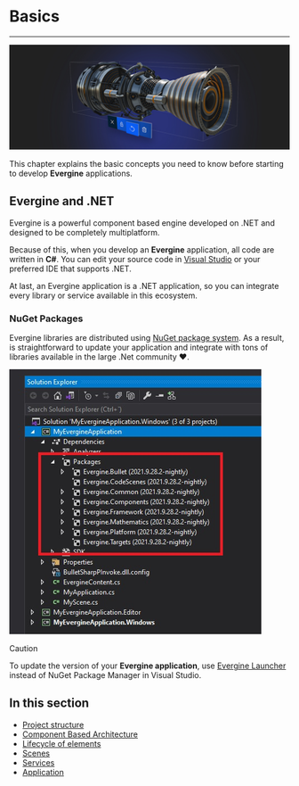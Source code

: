 # Basics

---
![Basics](images/basics.png)

This chapter explains the basic concepts you need to know before starting to develop **Evergine** applications.


## Evergine and .NET

Evergine is a powerful component based engine  developed on .NET and designed to be completely multiplatform.

Because of this, when you develop an **Evergine** application, all code are written in **C#**. You can edit your source code in [Visual Studio](https://visualstudio.microsoft.com/es/) or your preferred IDE that supports .NET.

At last, an Evergine application is a .NET application, so you can integrate every library or service available in this ecosystem.

### NuGet Packages

Evergine libraries are distributed using [NuGet package system](https://nuget.org/). As a result, is straightforward to update your application and integrate with tons of libraries available in the large .Net community ❤.

![NuGet packages](images/nugets.jpg)

> [!CAUTION]
> To update the version of your **Evergine application**, use [Evergine Launcher](..\evergine_launcher\index.md) instead of NuGet Package Manager in Visual Studio.

## In this section

* [Project structure](project_structure.md)
* [Component Based Architecture](component_arch/index.md)
* [Lifecycle of elements](lifecycle_elements.md)
* [Scenes](scenes.md)
* [Services](services.md)
* [Application](application.md)
